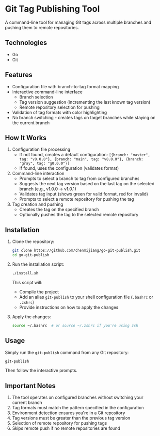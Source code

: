 # Git Tag Publishing Tool

A command-line tool for managing Git tags across multiple branches and pushing them to remote repositories.

## Technologies

- Go
- Git

## Features

- Configuration file with branch-to-tag format mapping
- Interactive command-line interface
  - Branch selection
  - Tag version suggestion (incrementing the last known tag version)
  - Remote repository selection for pushing
- Validation of tag formats with color highlighting
- No branch switching - creates tags on target branches while staying on the current branch

## How It Works

1. Configuration file processing
   - If not found, creates a default configuration: `[{branch: "master", tag: "v0.0.0"}, {branch: "main", tag: "v0.0.0"}, {branch: "gray", tag: "g0.0.0"}]`
   - If found, uses the configuration (validates format)
2. Command-line interaction
   - Prompts to select a branch to tag from configured branches
   - Suggests the next tag version based on the last tag on the selected branch (e.g., v1.0.0 -> v1.0.1)
   - Validates tag input (shows green for valid format, red for invalid)
   - Prompts to select a remote repository for pushing the tag
3. Tag creation and pushing
   - Creates the tag on the specified branch
   - Optionally pushes the tag to the selected remote repository

## Installation

1. Clone the repository:
   ```bash
   git clone https://github.com/chenmijiang/go-git-publish.git
   cd go-git-publish
   ```

2. Run the installation script:
   ```bash
   ./install.sh
   ```

   This script will:
   - Compile the project
   - Add an alias `git-publish` to your shell configuration file (`.bashrc` or `.zshrc`)
   - Provide instructions on how to apply the changes

3. Apply the changes:
   ```bash
   source ~/.bashrc  # or source ~/.zshrc if you're using zsh
   ```

## Usage

Simply run the `git-publish` command from any Git repository:

```bash
git-publish
```

Then follow the interactive prompts.

## Important Notes

1. The tool operates on configured branches without switching your current branch
2. Tag formats must match the pattern specified in the configuration
3. Environment detection ensures you're in a Git repository
4. Tag versions must be greater than the previous tag version
5. Selection of remote repository for pushing tags
6. Skips remote push if no remote repositories are found
